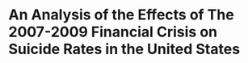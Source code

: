 # An Analysis of the Effects of The 2007-2009 Financial Crisis on Suicide Rates in the United States

